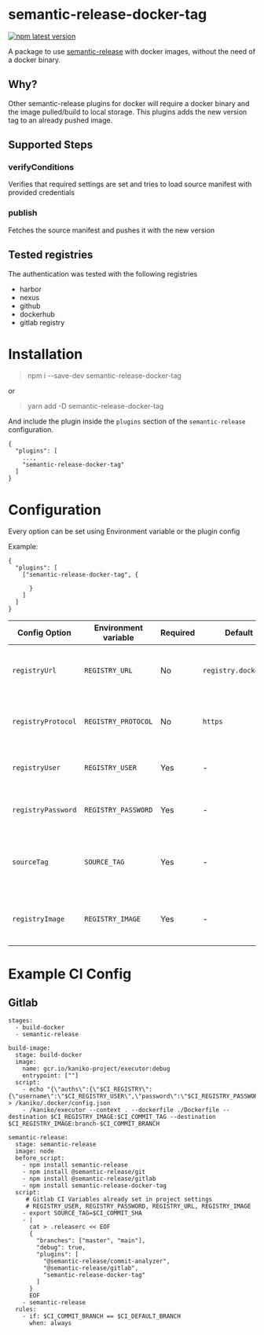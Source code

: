 # semantic-release-docker-tag
  <a href="https://www.npmjs.com/package/semantic-release-docker-tag">
    <img alt="npm latest version" src="https://img.shields.io/npm/v/semantic-release-docker-tag/latest.svg">
  </a>

A package to use [semantic-release](https://github.com/semantic-release/semantic-release) with docker images, without the need of a docker binary.

## Why?
Other semantic-release plugins for docker will require a docker binary and the image pulled/build to local storage. 
This plugins adds the new version tag to an already pushed image.


## Supported Steps

### verifyConditions

Verifies that required settings are set and tries to load source manifest with provided credentials

### publish

Fetches the source manifest and pushes it with the new version


## Tested registries
The authentication was tested with the following registries
- harbor
- nexus
- github
- dockerhub
- gitlab registry

# Installation
> npm i --save-dev semantic-release-docker-tag

or
> yarn add -D semantic-release-docker-tag

And include the plugin inside the `plugins` section of the `semantic-release` configuration.

```
{
  "plugins": [
    ...,
    "semantic-release-docker-tag"
  ]
}
```


# Configuration
Every option can be set using Environment variable or the plugin config

Example:
```
{
  "plugins": [
    ["semantic-release-docker-tag", {
            
      }
    ]
  ]
}
```


| Config Option      | Environment variable | Required | Default              | Description                                                 |
|--------------------|----------------------|----------|----------------------|-------------------------------------------------------------|
| `registryUrl`      | `REGISTRY_URL`       | No       | `registry.docker.io` | URL of the remote registry, without any protocol            |
| `registryProtocol` | `REGISTRY_PROTOCOL`  | No       | `https`              | Protocol of the remote registry, `https` or `http`          |
| `registryUser`     | `REGISTRY_USER`      | Yes      | -                    | The user used to access the registry                        |
| `registryPassword` | `REGISTRY_PASSWORD`  | Yes      | -                    | The password for the user used                              |
| `sourceTag`        | `SOURCE_TAG`         | Yes      | -                    | The source tag which should be retagged (ex. `$COMMIT_SHA`) |
| `registryImage`    | `REGISTRY_IMAGE`     | Yes      | -                    | The image receiving the version (ex `hello/world`)          |


# Example CI Config

## Gitlab

```
stages:
  - build-docker
  - semantic-release

build-image:
  stage: build-docker
  image:
    name: gcr.io/kaniko-project/executor:debug
    entrypoint: [""]
  script:
    - echo "{\"auths\":{\"$CI_REGISTRY\":{\"username\":\"$CI_REGISTRY_USER\",\"password\":\"$CI_REGISTRY_PASSWORD\"}}}" > /kaniko/.docker/config.json
    - /kaniko/executor --context . --dockerfile ./Dockerfile --destination $CI_REGISTRY_IMAGE:$CI_COMMIT_TAG --destination $CI_REGISTRY_IMAGE:branch-$CI_COMMIT_BRANCH
    
semantic-release:
  stage: semantic-release
  image: node
  before_script:
    - npm install semantic-release
    - npm install @semantic-release/git
    - npm install @semantic-release/gitlab    
    - npm install semantic-release-docker-tag
  script:
     # Gitlab CI Variables already set in project settings
     # REGISTRY_USER, REGISTRY_PASSWORD, REGISTRY_URL, REGISTRY_IMAGE
    - export SOURCE_TAG=$CI_COMMIT_SHA
    - |
      cat > .releaserc << EOF
      {
        "branches": ["master", "main"],
        "debug": true,
        "plugins": [
          "@semantic-release/commit-analyzer",
          "@semantic-release/gitlab",
          "semantic-release-docker-tag"
        ]
      }
      EOF
    - semantic-release
  rules:
    - if: $CI_COMMIT_BRANCH == $CI_DEFAULT_BRANCH 
      when: always
```

